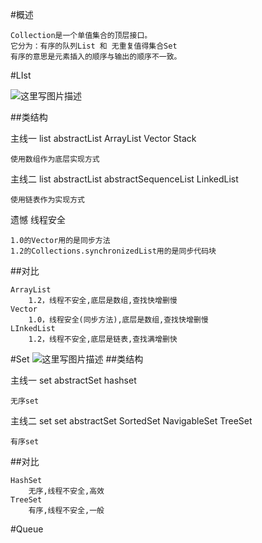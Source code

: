 
#概述

	Collection是一个单值集合的顶层接口。
	它分为：有序的队列List 和 无重复值得集合Set
	有序的意思是元素插入的顺序与输出的顺序不一致。


#LIst

![这里写图片描述](http://img.blog.csdn.net/20171215100510740?watermark/2/text/aHR0cDovL2Jsb2cuY3Nkbi5uZXQvcm9kX2pvaG4=/font/5a6L5L2T/fontsize/400/fill/I0JBQkFCMA==/dissolve/70/gravity/SouthEast)

##类结构

主线一  list abstractList ArrayList Vector Stack


	使用数组作为底层实现方式
	
主线二  list abstractList abstractSequenceList  LinkedList

	使用链表作为实现方式	

遗憾 线程安全

	1.0的Vector用的是同步方法 
	1.2的Collections.synchronizedList用的是同步代码块


##对比

	ArrayList
		1.2，线程不安全,底层是数组,查找快增删慢
	Vector
		1.0，线程安全(同步方法),底层是数组,查找快增删慢
	LInkedList
		1.2，线程不安全,底层是链表,查找满增删快

#Set
![这里写图片描述](http://img.blog.csdn.net/20171215102208986?watermark/2/text/aHR0cDovL2Jsb2cuY3Nkbi5uZXQvcm9kX2pvaG4=/font/5a6L5L2T/fontsize/400/fill/I0JBQkFCMA==/dissolve/70/gravity/SouthEast)
##类结构

主线一 set abstractSet hashset

	无序set

主线二 set set abstractSet  SortedSet NavigableSet TreeSet

	有序set


##对比

	HashSet 
		无序,线程不安全,高效
	TreeSet 
		有序,线程不安全,一般


#Queue

